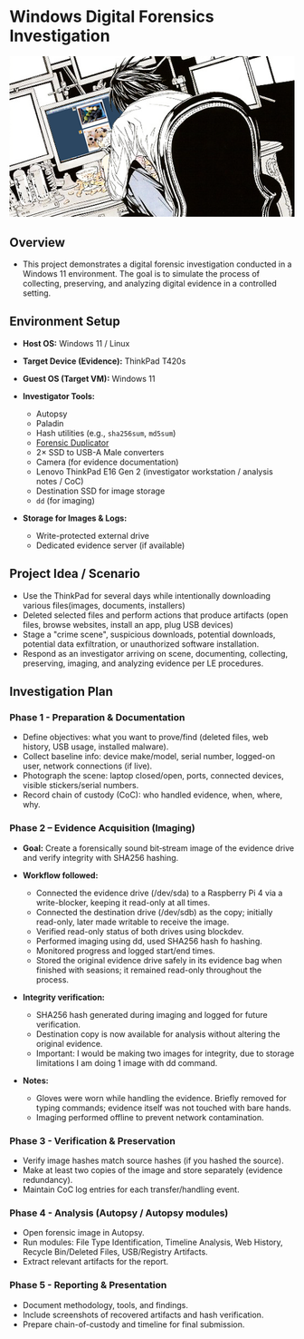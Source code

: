 # Windows Digital Forensics Investigation

<img src="thumbnail.png"/>

## Overview

- This project demonstrates a digital forensic investigation conducted in a Windows 11 environment. The goal is to simulate the process of collecting, preserving, and analyzing digital evidence in a controlled setting.

## Environment Setup

- **Host OS:** Windows 11 / Linux  
- **Target Device (Evidence):** ThinkPad T420s  
- **Guest OS (Target VM):** Windows 11  

- **Investigator Tools:**  
    - Autopsy  
    - Paladin  
    - Hash utilities (e.g., `sha256sum`, `md5sum`)  
    - [Forensic Duplicator](https://github.com/gmrrz/Rasp-Pi-Writer-Blocker)  
    - 2× SSD to USB-A Male converters  
    - Camera (for evidence documentation)  
    - Lenovo ThinkPad E16 Gen 2 (investigator workstation / analysis notes / CoC)  
    - Destination SSD for image storage  
    - `dd` (for imaging)  

- **Storage for Images & Logs:**  
    - Write-protected external drive  
    - Dedicated evidence server (if available)  

## Project Idea / Scenario

- Use the ThinkPad for several days while intentionally downloading various files(images, documents, installers)
- Deleted selected files and perform actions that produce artifacts (open files, browse websites, install an app, plug USB devices)
- Stage a "crime scene", suspicious downloads, potential downloads, potential data exfiltration, or unauthorized software installation.
- Respond as an investigator arriving on scene, documenting, collecting, preserving, imaging, and analyzing evidence per LE procedures.

## Investigation Plan

### Phase 1 - Preparation & Documentation

- Define objectives: what you want to prove/find (deleted files, web history, USB usage, installed malware).
- Collect baseline info: device make/model, serial number, logged-on user, network connections (if live).
- Photograph the scene: laptop closed/open, ports, connected devices, visible stickers/serial numbers.
- Record chain of custody (CoC): who handled evidence, when, where, why.

### Phase 2 – Evidence Acquisition (Imaging)

- **Goal:** Create a forensically sound bit‑stream image of the evidence drive and verify integrity with SHA256 hashing.

- **Workflow followed:**
  - Connected the evidence drive (/dev/sda) to a Raspberry Pi 4 via a write-blocker, keeping it read-only at all times.
  - Connected the destination drive (/dev/sdb) as the copy; initially read-only, later made writable to receive the image.
  - Verified read-only status of both drives using blockdev.
  - Performed imaging using dd, used SHA256 hash fo hashing.
  - Monitored progress and logged start/end times.
  - Stored the original evidence drive safely in its evidence bag when finished with seasions; it remained read-only throughout the process.

- **Integrity verification:**
  - SHA256 hash generated during imaging and logged for future verification.
  - Destination copy is now available for analysis without altering the original evidence.
  - Important: I would be making two images for integrity, due to storage limitations I am doing 1 image with dd command.

- **Notes:**
  - Gloves were worn while handling the evidence. Briefly removed for typing commands; evidence itself was not touched with bare hands.
  - Imaging performed offline to prevent network contamination.

### Phase 3 - Verification & Preservation

- Verify image hashes match source hashes (if you hashed the source).
- Make at least two copies of the image and store separately (evidence redundancy).
- Maintain CoC log entries for each transfer/handling event.

### Phase 4 - Analysis (Autopsy / Autopsy modules)
- Open forensic image in Autopsy.
- Run modules: File Type Identification, Timeline Analysis, Web History, Recycle Bin/Deleted Files, USB/Registry Artifacts.
- Extract relevant artifacts for the report.

### Phase 5 - Reporting & Presentation
- Document methodology, tools, and findings.
- Include screenshots of recovered artifacts and hash verification.
- Prepare chain-of-custody and timeline for final submission.
